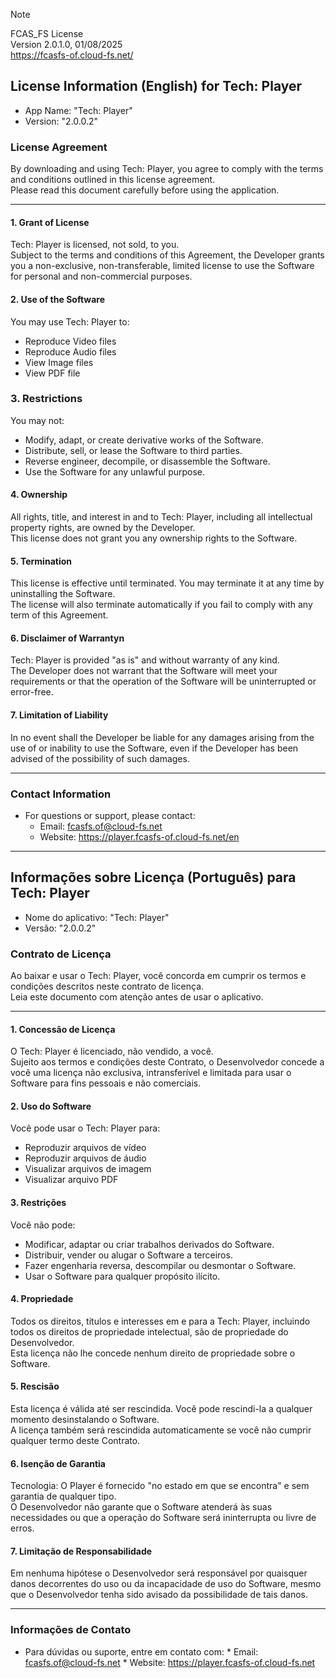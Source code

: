> [!NOTE]
> FCAS_FS License <br/>
> Version 2.0.1.0, 01/08/2025 <br/>
> https://fcasfs-of.cloud-fs.net/


## License Information (English) for Tech: Player 
  * App Name: "Tech: Player" 
  * Version: "2.0.0.2"

### License Agreement 
By downloading and using Tech: Player, you agree to comply with the terms and conditions outlined in this license agreement. <br/> Please read this document carefully before using the application.

---
#### 1. Grant of License
Tech: Player is licensed, not sold, to you. <br/> Subject to the terms and conditions of this Agreement, the Developer grants you a non-exclusive, non-transferable, limited license to use the Software for personal and non-commercial purposes.

#### 2. Use of the Software
 You may use Tech: Player to:
  * Reproduce Video files
  * Reproduce Audio files
  * View Image files
  * View PDF file

### 3. Restrictions
 You may not:
   -  Modify, adapt, or create derivative works of the Software.
   -  Distribute, sell, or lease the Software to third parties.
   -  Reverse engineer, decompile, or disassemble the Software.
   -  Use the Software for any unlawful purpose.

#### 4. Ownership
All rights, title, and interest in and to Tech: Player, including all intellectual property rights, are owned by the Developer. <br/> This license does not grant you any ownership rights to the Software.

#### 5. Termination
This license is effective until terminated. You may terminate it at any time by uninstalling the Software. <br/> The license will also terminate automatically if you fail to comply with any term of this Agreement.

#### 6. Disclaimer of Warrantyn
Tech: Player is provided "as is" and without warranty of any kind. <br/> The Developer does not warrant that the Software will meet your requirements or that the operation of the Software will be uninterrupted or error-free.

#### 7. Limitation of Liability
In no event shall the Developer be liable for any damages arising from the use of or inability to use the Software, even if the Developer has been advised of the possibility of such damages.

---

### Contact Information 
  - For questions or support, please contact:
      * Email: fcasfs.of@cloud-fs.net
      * Website: https://player.fcasfs-of.cloud-fs.net/en


<hr/>


## Informações sobre Licença (Português) para Tech: Player 
* Nome do aplicativo: "Tech: Player"
* Versão: "2.0.0.2"

### Contrato de Licença
Ao baixar e usar o Tech: Player, você concorda em cumprir os termos e condições descritos neste contrato de licença. <br/> Leia este documento com atenção antes de usar o aplicativo.

---
#### 1. Concessão de Licença
O Tech: Player é licenciado, não vendido, a você. <br/> Sujeito aos termos e condições deste Contrato, o Desenvolvedor concede a você uma licença não exclusiva, intransferível e limitada para usar o Software para fins pessoais e não comerciais.

#### 2. Uso do Software
Você pode usar o Tech: Player para:
* Reproduzir arquivos de vídeo
* Reproduzir arquivos de áudio
* Visualizar arquivos de imagem
* Visualizar arquivo PDF

#### 3. Restrições
Você não pode:
- Modificar, adaptar ou criar trabalhos derivados do Software.
- Distribuir, vender ou alugar o Software a terceiros.
- Fazer engenharia reversa, descompilar ou desmontar o Software.
- Usar o Software para qualquer propósito ilícito.

#### 4. Propriedade
Todos os direitos, títulos e interesses em e para a Tech: Player, incluindo todos os direitos de propriedade intelectual, são de propriedade do Desenvolvedor. <br/> Esta licença não lhe concede nenhum direito de propriedade sobre o Software.

#### 5. Rescisão
Esta licença é válida até ser rescindida. Você pode rescindi-la a qualquer momento desinstalando o Software. <br/> A licença também será rescindida automaticamente se você não cumprir qualquer termo deste Contrato.

#### 6. Isenção de Garantia
Tecnologia: O Player é fornecido "no estado em que se encontra" e sem garantia de qualquer tipo. <br/> O Desenvolvedor não garante que o Software atenderá às suas necessidades ou que a operação do Software será ininterrupta ou livre de erros.

#### 7. Limitação de Responsabilidade
Em nenhuma hipótese o Desenvolvedor será responsável por quaisquer danos decorrentes do uso ou da incapacidade de uso do Software, mesmo que o Desenvolvedor tenha sido avisado da possibilidade de tais danos.

---

### Informações de Contato
- Para dúvidas ou suporte, entre em contato com:
      * Email: fcasfs.of@cloud-fs.net
      * Website: https://player.fcasfs-of.cloud-fs.net

